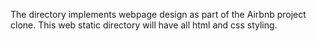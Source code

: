 The directory implements webpage design as part of the Airbnb project clone. This web static directory will have all html and css styling.
